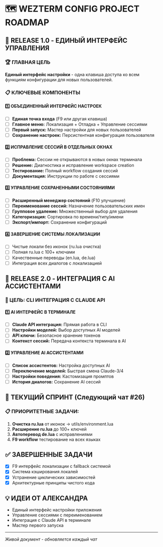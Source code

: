 # 🗺️ WEZTERM CONFIG PROJECT ROADMAP

## 🎯 RELEASE 1.0 - ЕДИНЫЙ ИНТЕРФЕЙС УПРАВЛЕНИЯ

### 🏆 ГЛАВНАЯ ЦЕЛЬ
**Единый интерфейс настройки** - одна клавиша доступа ко всем функциям конфигурации для новых пользователей.

### 📋 КЛЮЧЕВЫЕ КОМПОНЕНТЫ

#### 1️⃣ ОБЪЕДИНЕННЫЙ ИНТЕРФЕЙС НАСТРОЕК
- [ ] **Единая точка входа** (F9 или другая клавиша)
- [ ] **Главное меню:** Локализация + Отладка + Управление сессиями
- [ ] **Первый запуск:** Мастер настройки для новых пользователей
- [ ] **Сохранение настроек:** Персистентная конфигурация пользователя

#### 2️⃣ ИСПРАВЛЕНИЕ СЕССИЙ В ОТДЕЛЬНЫХ ОКНАХ
- [ ] **Проблема:** Сессии не открываются в новых окнах терминала
- [ ] **Решение:** Диагностика и исправление workspace creation
- [ ] **Тестирование:** Полный workflow создания сессий
- [ ] **Документация:** Инструкции по работе с сессиями

#### 3️⃣ УПРАВЛЕНИЕ СОХРАНЕННЫМИ СОСТОЯНИЯМИ
- [ ] **Расширенный менеджер состояний** (F10 улучшение)
- [ ] **Переименование сессий:** Назначение пользовательских имен
- [ ] **Групповое удаление:** Множественный выбор для удаления
- [ ] **Категоризация:** Сортировка по времени/типу/имени
- [ ] **Экспорт/импорт:** Сохранение конфигураций

#### 4️⃣ ЗАВЕРШЕНИЕ СИСТЕМЫ ЛОКАЛИЗАЦИИ
- [ ] Чистые локали без иконок (ru.lua очистка)
- [ ] Полная ru.lua с 100+ ключами
- [ ] Качественные переводы (en.lua, de.lua)
- [ ] Интеграция всех диалогов с локализацией

## 🚀 RELEASE 2.0 - ИНТЕГРАЦИЯ С AI АССИСТЕНТАМИ

### 🎯 ЦЕЛЬ: CLI ИНТЕГРАЦИЯ С CLAUDE API

#### 1️⃣ AI ИНТЕРФЕЙС В ТЕРМИНАЛЕ
- [ ] **Claude API интеграция:** Прямая работа в CLI
- [ ] **Настройки моделей:** Выбор доступных AI моделей
- [ ] **API ключи:** Безопасное хранение токенов
- [ ] **Контекст сессий:** Передача контекста терминала в AI

#### 2️⃣ УПРАВЛЕНИЕ AI АССИСТЕНТАМИ
- [ ] **Список ассистентов:** Настройка доступных AI
- [ ] **Переключение моделей:** Быстрая смена Claude-3/4
- [ ] **Настройки поведения:** Кастомизация промптов
- [ ] **История диалогов:** Сохранение AI сессий

## 🎯 ТЕКУЩИЙ СПРИНТ (Следующий чат #26)
### 📋 ПРИОРИТЕТНЫЕ ЗАДАЧИ:
1. **Очистка ru.lua** от иконок → utils/environment.lua
2. **Расширение ru.lua** до 100+ ключей
3. **Автоперевод de.lua** с исправлениями
4. **F9 workflow** тестирование на всех языках

## ✅ ЗАВЕРШЕННЫЕ ЗАДАЧИ
- [x] F9 интерфейс локализации с fallback системой
- [x] Система кэширования локалей
- [x] Устранение циклических зависимостей
- [x] Архитектурные принципы чистого кода

## 💡 ИДЕИ ОТ АЛЕКСАНДРА
- Единый интерфейс настройки приложения
- Управление сессиями с переименованием
- Интеграция с Claude API в терминале
- Мастер первого запуска

---
*Живой документ - обновляется каждый чат*
